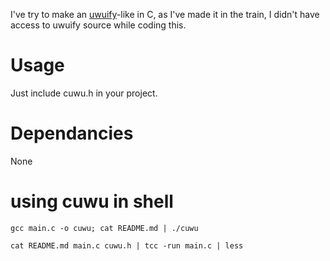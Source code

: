 I've try to make an [uwuify](https://docs.rs/uwuify/latest/uwuifier/index.html)-like in C, as I've made it in the train,
I didn't have access to uwuify source while coding this.

# Usage

Just include cuwu.h in your project.

# Dependancies 

None

# using cuwu in shell

```
gcc main.c -o cuwu; cat README.md | ./cuwu

cat README.md main.c cuwu.h | tcc -run main.c | less
```
